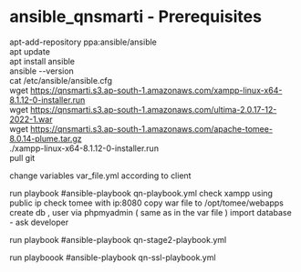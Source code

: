 # ansible_qnsmarti - Prerequisites

apt-add-repository ppa:ansible/ansible <br />
apt update <br />
apt install ansible <br />
ansible --version <br />
cat /etc/ansible/ansible.cfg <br />
 wget https://qnsmarti.s3.ap-south-1.amazonaws.com/xampp-linux-x64-8.1.12-0-installer.run <br />
 wget https://qnsmarti.s3.ap-south-1.amazonaws.com/ultima-2.0.17-12-2022-1.war <br />
 wget https://qnsmarti.s3.ap-south-1.amazonaws.com/apache-tomee-8.0.14-plume.tar.gz <br />
./xampp-linux-x64-8.1.12-0-installer.run <br />
pull git 

change variables var_file.yml according to client

run playbook
#ansible-playbook qn-playbook.yml
check xampp using public ip
check tomee with ip:8080
copy war file to /opt/tomee/webapps
create db , user via phpmyadmin ( same as in the var file )
import database - ask developer

run playbook
#ansible-playbook qn-stage2-playbook.yml

run playboook
#ansible-playbook qn-ssl-playbook.yml
